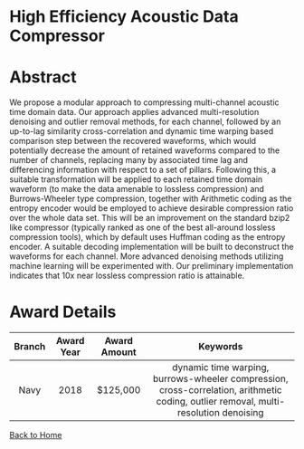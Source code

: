 
High Efficiency Acoustic Data Compressor
========================================

# Abstract


We propose a modular approach to compressing multi-channel acoustic time domain data. Our approach applies advanced multi-resolution denoising and outlier removal methods, for each channel, followed by an up-to-lag similarity cross-correlation and dynamic time warping based comparison step between the recovered waveforms, which would potentially decrease the amount of retained waveforms compared to the number of channels, replacing many by associated time lag and differencing information with respect to a set of pillars. Following this, a suitable transformation will be applied to each retained time domain waveform (to make the data amenable to lossless compression) and Burrows-Wheeler type compression, together with Arithmetic coding as the entropy encoder would be employed to achieve desirable compression ratio over the whole data set. This will be an improvement on the standard bzip2 like compressor (typically ranked as one of the best all-around lossless compression tools), which by default uses Huffman coding as the entropy encoder. A suitable decoding implementation will be built to deconstruct the waveforms for each channel. More advanced denoising methods utilizing machine learning will be experimented with. Our preliminary implementation indicates that 10x near lossless compression ratio is attainable.  

# Award Details

|Branch|Award Year|Award Amount|Keywords|
| :---: | :---: | :---: | :---: |
|Navy|2018|$125,000|dynamic time warping, burrows-wheeler compression, cross-correlation, arithmetic coding, outlier removal, multi-resolution denoising|
  
  


[Back to Home](https://github.com/chrischow/dod_sbir_awards#1977)